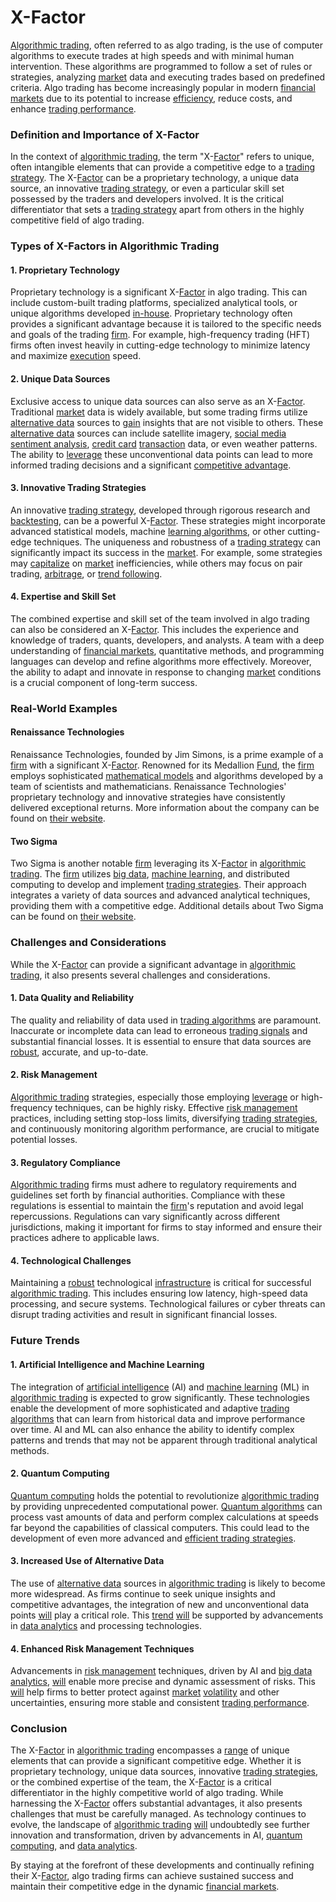 # X-Factor

[Algorithmic trading](../a/algorithmic_trading.md), often referred to as algo trading, is the use of computer algorithms to execute trades at high speeds and with minimal human intervention. These algorithms are programmed to follow a set of rules or strategies, analyzing [market](../m/market.md) data and executing trades based on predefined criteria. Algo trading has become increasingly popular in modern [financial markets](../f/financial_market.md) due to its potential to increase [efficiency](../e/efficiency.md), reduce costs, and enhance [trading performance](../t/trading_performance.md).

### Definition and Importance of X-Factor

In the context of [algorithmic trading](../a/algorithmic_trading.md), the term "X-[Factor](../f/factor.md)" refers to unique, often intangible elements that can provide a competitive edge to a [trading strategy](../t/trading_strategy.md). The X-[Factor](../f/factor.md) can be a proprietary technology, a unique data source, an innovative [trading strategy](../t/trading_strategy.md), or even a particular skill set possessed by the traders and developers involved. It is the critical differentiator that sets a [trading strategy](../t/trading_strategy.md) apart from others in the highly competitive field of algo trading.

### Types of X-Factors in Algorithmic Trading

#### 1. Proprietary Technology

Proprietary technology is a significant X-[Factor](../f/factor.md) in algo trading. This can include custom-built trading platforms, specialized analytical tools, or unique algorithms developed [in-house](../i/in-house.md). Proprietary technology often provides a significant advantage because it is tailored to the specific needs and goals of the trading [firm](../f/firm.md). For example, high-frequency trading (HFT) firms often invest heavily in cutting-edge technology to minimize latency and maximize [execution](../e/execution.md) speed.

#### 2. Unique Data Sources

Exclusive access to unique data sources can also serve as an X-[Factor](../f/factor.md). Traditional [market](../m/market.md) data is widely available, but some trading firms utilize [alternative data](../a/alternative_data.md) sources to [gain](../g/gain.md) insights that are not visible to others. These [alternative data](../a/alternative_data.md) sources can include satellite imagery, [social media](../s/social_media.md) [sentiment analysis](../s/sentiment_analysis.md), [credit card](../c/credit_card.md) [transaction](../t/transaction.md) data, or even weather patterns. The ability to [leverage](../l/leverage.md) these unconventional data points can lead to more informed trading decisions and a significant [competitive advantage](../c/competitive_advantage.md).

#### 3. Innovative Trading Strategies

An innovative [trading strategy](../t/trading_strategy.md), developed through rigorous research and [backtesting](../b/backtesting.md), can be a powerful X-[Factor](../f/factor.md). These strategies might incorporate advanced statistical models, machine [learning algorithms](../l/learning_algorithms_in_trading.md), or other cutting-edge techniques. The uniqueness and robustness of a [trading strategy](../t/trading_strategy.md) can significantly impact its success in the [market](../m/market.md). For example, some strategies may [capitalize](../c/capitalize.md) on [market](../m/market.md) inefficiencies, while others may focus on pair trading, [arbitrage](../a/arbitrage.md), or [trend following](../t/trend_following.md).

#### 4. Expertise and Skill Set

The combined expertise and skill set of the team involved in algo trading can also be considered an X-[Factor](../f/factor.md). This includes the experience and knowledge of traders, quants, developers, and analysts. A team with a deep understanding of [financial markets](../f/financial_market.md), quantitative methods, and programming languages can develop and refine algorithms more effectively. Moreover, the ability to adapt and innovate in response to changing [market](../m/market.md) conditions is a crucial component of long-term success.

### Real-World Examples

#### Renaissance Technologies

Renaissance Technologies, founded by Jim Simons, is a prime example of a [firm](../f/firm.md) with a significant X-[Factor](../f/factor.md). Renowned for its Medallion [Fund](../f/fund.md), the [firm](../f/firm.md) employs sophisticated [mathematical models](../m/mathematical_models_in_trading.md) and algorithms developed by a team of scientists and mathematicians. Renaissance Technologies' proprietary technology and innovative strategies have consistently delivered exceptional returns. More information about the company can be found on [their website](https://www.rentec.com).

#### Two Sigma

Two Sigma is another notable [firm](../f/firm.md) leveraging its X-[Factor](../f/factor.md) in [algorithmic trading](../a/algorithmic_trading.md). The [firm](../f/firm.md) utilizes [big data](../b/big_data_in_trading.md), [machine learning](../m/machine_learning.md), and distributed computing to develop and implement [trading strategies](../t/trading_strategies.md). Their approach integrates a variety of data sources and advanced analytical techniques, providing them with a competitive edge. Additional details about Two Sigma can be found on [their website](https://www.twosigma.com).

### Challenges and Considerations

While the X-[Factor](../f/factor.md) can provide a significant advantage in [algorithmic trading](../a/algorithmic_trading.md), it also presents several challenges and considerations. 

#### 1. Data Quality and Reliability

The quality and reliability of data used in [trading algorithms](../t/trading_algorithms.md) are paramount. Inaccurate or incomplete data can lead to erroneous [trading signals](../t/trading_signals.md) and substantial financial losses. It is essential to ensure that data sources are [robust](../r/robust.md), accurate, and up-to-date.

#### 2. Risk Management

[Algorithmic trading](../a/algorithmic_trading.md) strategies, especially those employing [leverage](../l/leverage.md) or high-frequency techniques, can be highly risky. Effective [risk management](../r/risk_management.md) practices, including setting stop-loss limits, diversifying [trading strategies](../t/trading_strategies.md), and continuously monitoring algorithm performance, are crucial to mitigate potential losses.

#### 3. Regulatory Compliance

[Algorithmic trading](../a/algorithmic_trading.md) firms must adhere to regulatory requirements and guidelines set forth by financial authorities. Compliance with these regulations is essential to maintain the [firm](../f/firm.md)'s reputation and avoid legal repercussions. Regulations can vary significantly across different jurisdictions, making it important for firms to stay informed and ensure their practices adhere to applicable laws.

#### 4. Technological Challenges

Maintaining a [robust](../r/robust.md) technological [infrastructure](../i/infrastructure.md) is critical for successful [algorithmic trading](../a/algorithmic_trading.md). This includes ensuring low latency, high-speed data processing, and secure systems. Technological failures or cyber threats can disrupt trading activities and result in significant financial losses.

### Future Trends

#### 1. Artificial Intelligence and Machine Learning

The integration of [artificial intelligence](../a/artificial_intelligence_in_trading.md) (AI) and [machine learning](../m/machine_learning.md) (ML) in [algorithmic trading](../a/algorithmic_trading.md) is expected to grow significantly. These technologies enable the development of more sophisticated and adaptive [trading algorithms](../t/trading_algorithms.md) that can learn from historical data and improve performance over time. AI and ML can also enhance the ability to identify complex patterns and trends that may not be apparent through traditional analytical methods.

#### 2. Quantum Computing

[Quantum computing](../q/quantum_computing_in_trading.md) holds the potential to revolutionize [algorithmic trading](../a/algorithmic_trading.md) by providing unprecedented computational power. [Quantum algorithms](../q/quantum_algorithms_in_trading.md) can process vast amounts of data and perform complex calculations at speeds far beyond the capabilities of classical computers. This could lead to the development of even more advanced and [efficient trading strategies](../e/efficient_trading_strategies.md).

#### 3. Increased Use of Alternative Data

The use of [alternative data](../a/alternative_data.md) sources in [algorithmic trading](../a/algorithmic_trading.md) is likely to become more widespread. As firms continue to seek unique insights and competitive advantages, the integration of new and unconventional data points [will](../w/will.md) play a critical role. This [trend](../t/trend.md) [will](../w/will.md) be supported by advancements in [data analytics](../d/data_analytics.md) and processing technologies.

#### 4. Enhanced Risk Management Techniques

Advancements in [risk management](../r/risk_management.md) techniques, driven by AI and [big data analytics](../b/big_data_analytics_in_trading.md), [will](../w/will.md) enable more precise and dynamic assessment of risks. This [will](../w/will.md) help firms to better protect against [market](../m/market.md) [volatility](../v/volatility.md) and other uncertainties, ensuring more stable and consistent [trading performance](../t/trading_performance.md).

### Conclusion

The X-[Factor](../f/factor.md) in [algorithmic trading](../a/algorithmic_trading.md) encompasses a [range](../r/range.md) of unique elements that can provide a significant competitive edge. Whether it is proprietary technology, unique data sources, innovative [trading strategies](../t/trading_strategies.md), or the combined expertise of the team, the X-[Factor](../f/factor.md) is a critical differentiator in the highly competitive world of algo trading. While harnessing the X-[Factor](../f/factor.md) offers substantial advantages, it also presents challenges that must be carefully managed. As technology continues to evolve, the landscape of [algorithmic trading](../a/algorithmic_trading.md) [will](../w/will.md) undoubtedly see further innovation and transformation, driven by advancements in AI, [quantum computing](../q/quantum_computing_in_trading.md), and [data analytics](../d/data_analytics.md).

By staying at the forefront of these developments and continually refining their X-[Factor](../f/factor.md), algo trading firms can achieve sustained success and maintain their competitive edge in the dynamic [financial markets](../f/financial_market.md).

